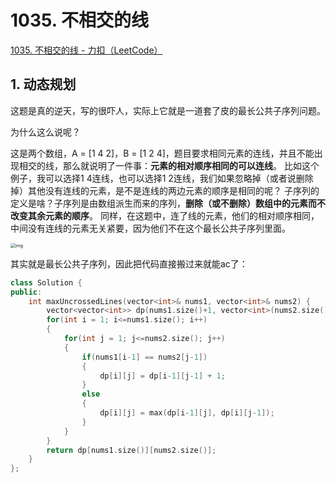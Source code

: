 # 1035. 不相交的线

[1035. 不相交的线 - 力扣（LeetCode）](https://leetcode.cn/problems/uncrossed-lines/)



## 1. 动态规划

这题是真的逆天，写的很吓人，实际上它就是一道套了皮的最长公共子序列问题。

为什么这么说呢？

这是两个数组，A = [1 4 2]，B = [1 2 4]，题目要求相同元素的连线，并且不能出现相交的线，那么就说明了一件事：**元素的相对顺序相同的可以连线**。
比如这个例子，我可以选择1 4连线，也可以选择1 2连线，我们如果忽略掉（或者说删除掉）其他没有连线的元素，是不是连线的两边元素的顺序是相同的呢？
子序列的定义是啥？子序列是由数组派生而来的序列，**删除（或不删除）数组中的元素而不改变其余元素的顺序**。
同样，在这题中，连了线的元素，他们的相对顺序相同，中间没有连线的元素无关紧要，因为他们不在这个最长公共子序列里面。

<img src="https://code-thinking-1253855093.file.myqcloud.com/pics/20210914145158.png" alt="img" style="zoom:50%;" />

其实就是最长公共子序列，因此把代码直接搬过来就能ac了：

```c++
class Solution {
public:
    int maxUncrossedLines(vector<int>& nums1, vector<int>& nums2) {
        vector<vector<int>> dp(nums1.size()+1, vector<int>(nums2.size()+1, 0));
        for(int i = 1; i<=nums1.size(); i++)
        {
            for(int j = 1; j<=nums2.size(); j++)
            {
                if(nums1[i-1] == nums2[j-1])
                {
                    dp[i][j] = dp[i-1][j-1] + 1; 
                }
                else
                {
                    dp[i][j] = max(dp[i-1][j], dp[i][j-1]);
                }
            }
        }
        return dp[nums1.size()][nums2.size()];
    }
};
```

